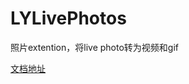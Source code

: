 # LYLivePhotos
照片extention，将live photo转为视频和gif


[文档地址](http://moonlspace.com/2017/12/LivePhoto转为视频-循环播放-来回播放/)